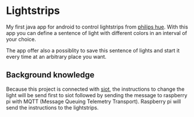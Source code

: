 # Lightstrips

My first java app for android to control lightstrips from [philips hue](www2.meethue.com/en-us/products/lightstrips). 
With this app you can define a sentence of light with different colors in an 
interval of your choice. 

The app offer also a possiblity to save this sentence of lights and start it every time 
at an arbitrary place you want. 

## Background knowledge

Because this project is connected with [siot](https://siot.net/), the instructions to 
change the light will be send first to siot followed by sending the message to raspberry pi with 
MQTT (Message Queuing Telemetry Transport). Raspberry pi will send the instructions to the lightstrips.
